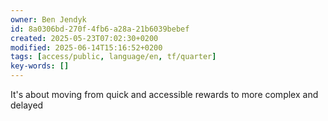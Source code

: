 ```yaml
---
owner: Ben Jendyk
id: 8a0306bd-270f-4fb6-a28a-21b6039bebef
created: 2025-05-23T07:02:30+0200
modified: 2025-06-14T15:16:52+0200
tags: [access/public, language/en, tf/quarter]
key-words: []
---
```


It's about moving from quick and accessible rewards to more complex and delayed